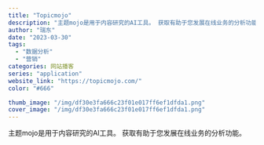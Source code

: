 ```yaml
---
title: "Topicmojo"
description: "主题mojo是用于内容研究的AI工具。 获取有助于您发展在线业务的分析功能。"
author: "瑞东"
date: "2023-03-30"
tags:
  - "数据分析"
  - "营销"
categories: 网站播客
series: "application"
website_link: "https://topicmojo.com/"
color: "#666"

thumb_image: "/img/df30e3fa666c23f01e017ff6ef1dfda1.png"
cover_image: "/img/df30e3fa666c23f01e017ff6ef1dfda1.png"
---
```


主题mojo是用于内容研究的AI工具。 获取有助于您发展在线业务的分析功能。